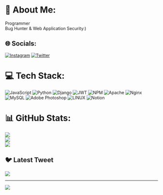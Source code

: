 # 💫 About Me:
Programmer<br>Bug Hunter & Web Application Security:)


## 🌐 Socials:
[![Instagram](https://img.shields.io/badge/Instagram-%23E4405F.svg?logo=Instagram&logoColor=white)](https://instagram.com/mrpentst.pv) [![Twitter](https://img.shields.io/badge/Twitter-%231DA1F2.svg?logo=Twitter&logoColor=white)](https://twitter.com/amiriraji1) 

# 💻 Tech Stack:
![JavaScript](https://img.shields.io/badge/javascript-%23323330.svg?style=for-the-badge&logo=javascript&logoColor=%23F7DF1E) ![Python](https://img.shields.io/badge/python-3670A0?style=for-the-badge&logo=python&logoColor=ffdd54) ![Django](https://img.shields.io/badge/django-%23092E20.svg?style=for-the-badge&logo=django&logoColor=white) ![JWT](https://img.shields.io/badge/JWT-black?style=for-the-badge&logo=JSON%20web%20tokens) ![NPM](https://img.shields.io/badge/NPM-%23000000.svg?style=for-the-badge&logo=npm&logoColor=white) ![Apache](https://img.shields.io/badge/apache-%23D42029.svg?style=for-the-badge&logo=apache&logoColor=white) ![Nginx](https://img.shields.io/badge/nginx-%23009639.svg?style=for-the-badge&logo=nginx&logoColor=white) ![MySQL](https://img.shields.io/badge/mysql-%2300f.svg?style=for-the-badge&logo=mysql&logoColor=white) ![Adobe Photoshop](https://img.shields.io/badge/adobephotoshop-%2331A8FF.svg?style=for-the-badge&logo=adobephotoshop&logoColor=white) ![LINUX](https://img.shields.io/badge/Linux-FCC624?style=for-the-badge&logo=linux&logoColor=black) ![Notion](https://img.shields.io/badge/Notion-%23000000.svg?style=for-the-badge&logo=notion&logoColor=white)
# 📊 GitHub Stats:
![](https://github-readme-stats.vercel.app/api?username=mrpentst&theme=dark&hide_border=false&include_all_commits=false&count_private=false)<br/>
![](https://github-readme-streak-stats.herokuapp.com/?user=mrpentst&theme=dark&hide_border=false)<br/>
![](https://github-readme-stats.vercel.app/api/top-langs/?username=mrpentst&theme=dark&hide_border=false&include_all_commits=false&count_private=false&layout=compact)

## 🐦 Latest Tweet
[![](https://gtce.itsvg.in/api?username=amiriraji1)](https://github.com/VishwaGauravIn/github-twitter-card-embed)

---
[![](https://visitcount.itsvg.in/api?id=mrpentst&icon=0&color=0)](https://visitcount.itsvg.in)

<!-- Proudly created with GPRM ( https://gprm.itsvg.in ) -->
